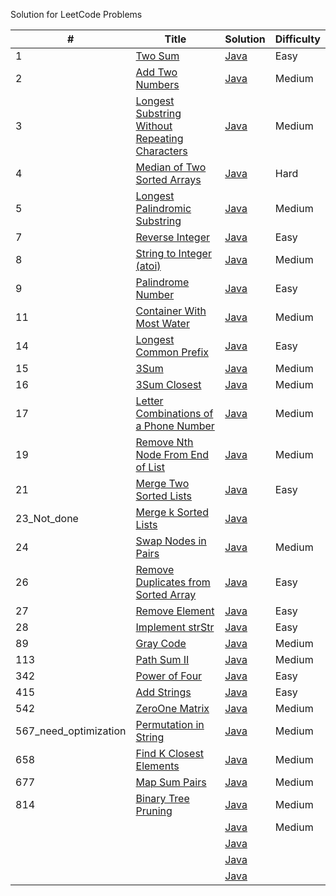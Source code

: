 Solution for LeetCode Problems

|# | Title | Solution | Difficulty |
|---| ----- | -------- | ---------- |
|1|[Two Sum](https://leetcode.com/problems/two-sum/) | [Java](./src/main/java/TwoSum.java)|Easy|
|2|[Add Two Numbers](https://leetcode.com/problems/add-two-numbers) | [Java](./src/main/java/AddTwoNumbers.java)|Medium|
|3|[Longest Substring Without Repeating Characters](https://leetcode.com/problems/longest-substring-without-repeating-characters/) | [Java](./src/main/java/LongestSubstringWithoutRepeatingCharacters.java)|Medium|
|4|[Median of Two Sorted Arrays](https://leetcode.com/problems/median-of-two-sorted-arrays/) | [Java](./src/main/java/MedianOfTwoSortedArrays.java)|Hard|
|5|[Longest Palindromic Substring](https://leetcode.com/problems/longest-palindromic-substring/) | [Java](./src/main/java/LongestPalindromicSubstring.java)|Medium|
|7|[Reverse Integer](https://leetcode.com/problems/reverse-integer/) | [Java](./src/main/java/ReverseInteger.java)|Easy|
|8|[String to Integer (atoi)](https://leetcode.com/problems/string-to-integer-atoi/) | [Java](./src/main/java/StringToIntegerAtoi.java)|Medium|
|9|[Palindrome Number](https://leetcode.com/problems/palindrome-number/) | [Java](./src/main/java/PalindromeNumber.java)|Easy|
|11|[Container With Most Water](https://leetcode.com/problems/container-with-most-water/) | [Java](./src/main/java/ContainerWithMostWater.java)|Medium|
|14|[Longest Common Prefix](https://leetcode.com/problems/longest-common-prefix/) | [Java](./src/main/java/LongestCommonPrefix.java)|Easy|
|15|[3Sum](https://leetcode.com/problems/3sum/) | [Java](./src/main/java/ThreeSum.java)|Medium|
|16|[3Sum Closest](https://leetcode.com/problems/3sum-closest/) | [Java](./src/main/java/ThreeSumClosest.java)|Medium|
|17|[Letter Combinations of a Phone Number](https://leetcode.com/problems/letter-combinations-of-a-phone-number/) | [Java](./src/main/java/LetterCombinationsOfAPhoneNumber.java)|Medium|
|19|[Remove Nth Node From End of List](https://leetcode.com/problems/remove-nth-node-from-end-of-list/) | [Java](./src/main/java/RemoveNthNodeFromEndOfList.java)|Medium|
|21|[Merge Two Sorted Lists](https://leetcode.com/problems/merge-two-sorted-lists/) | [Java](./src/main/java/MergeTwoSortedLists.java)|Easy|
|23_Not_done|[Merge k Sorted Lists](https://leetcode.com/problems/merge-k-sorted-lists/) | [Java](./src/main/java/.java)||
|24|[Swap Nodes in Pairs](https://leetcode.com/problems/swap-nodes-in-pairs/) | [Java](./src/main/java/SwapNodesInPairs.java)|Medium|
|26|[Remove Duplicates from Sorted Array](https://leetcode.com/problems/remove-duplicates-from-sorted-array/) | [Java](./src/main/java/RemoveDuplicatesFromSortedArray.java)|Easy|
|27|[Remove Element](https://leetcode.com/problems/remove-element/) | [Java](./src/main/java/RemoveElement.java)|Easy|
|28|[Implement strStr](https://leetcode.com/problems/implement-strstr/) | [Java](./src/main/java/ImplementStrStr.java)|Easy|
|89|[Gray Code](https://leetcode.com/problems/gray-code/) | [Java](./src/main/java/GrayCode.java)|Medium|
|113|[Path Sum II](https://leetcode.com/problems/path-sum-ii/) | [Java](./src/main/java/PathSumII.java)|Medium|
|342|[Power of Four](https://leetcode.com/problems/power-of-four/) | [Java](./src/main/java/PowerOfFour.java)|Easy|
|415|[Add Strings](https://leetcode.com/problems/add-strings/) | [Java](./src/main/java/AddStrings.java)|Easy|
|542|[ZeroOne Matrix](https://leetcode.com/problems/01-matrix/) | [Java](./src/main/java/ZeroOneMatrix.java)|Medium|
|567_need_optimization|[Permutation in String](https://leetcode.com/problems/permutation-in-string/) | [Java](./src/main/java/PermutationInString.java)|Medium|
|658|[Find K Closest Elements](https://leetcode.com/problems/find-k-closest-elements/) | [Java](./src/main/java/FindKClosestElements.java)|Medium|
|677|[Map Sum Pairs](https://leetcode.com/problems/map-sum-pairs/) | [Java](./src/main/java/MapSumPairs.java)|Medium|
|814|[Binary Tree Pruning](https://leetcode.com/problems/binary-tree-pruning/) | [Java](./src/main/java/BinaryTreePruning.java)|Medium|
||[]() | [Java](./src/main/java/.java)|Medium|
||[]() | [Java](./src/main/java/.java)||
||[]() | [Java](./src/main/java/.java)||
||[]() | [Java](./src/main/java/.java)||